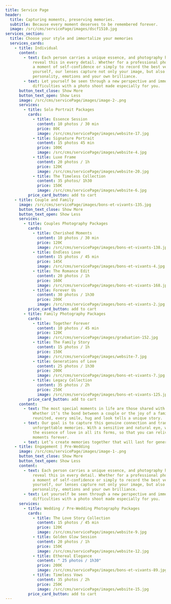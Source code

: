 ```yaml
---
title: Service Page
header:
  title: Capturing moments, preserving memories.
  subtitle: Because every moment deserves to be remembered forever.
  image: /src/cms/servicePage/images/dscf1510.jpg
services_section:
  title: Choose your style and immortalize your memories
  services_cards:
    - title: Individual
      content:
        - text: Each person carries a unique essence, and photography has the power to
            reveal this in every detail. Whether for a professional photo shoot,
            a moment of self-confidence or simply to record the best version of
            yourself, our lenses capture not only your image, but also your
            personality, emotions and your own brilliance.
        - text: Let yourself be seen through a new perspective and immortalize your
            difficulties with a photo shoot made especially for you.
      button_text_close: Show More
      button_text_open: Show Less
      image: /src/cms/servicePage/images/image-2-.png
      services:
        - title: Solo Portrait Packages
          cards:
            - title: Essence Session
              content: 10 photos / 30 min
              price: 80€
              image: /src/cms/servicePage/images/website-17.jpg
            - title: Signature Portrait
              content: 15 photos 45 min
              price: 100€
              image: /src/cms/servicePage/images/website-4.jpg
            - title: Luxe Frame
              content: 20 photos / 1h
              price: 120€
              image: /src/cms/servicePage/images/website-20.jpg
            - title: The Timeless Collection
              content: 35 photos/ 1h30
              price: 150€
              image: /src/cms/servicePage/images/website-6.jpg
          price_card_button: add to cart
    - title: Couple and Family
      image: /src/cms/servicePage/images/bons-et-vivants-135.jpg
      button_text_close: Show More
      button_text_open: Show Less
      services:
        - title: Couples Photography Packages
          cards:
            - title: Cherished Moments
              content: 10 photos / 30 min
              price: 120€
              image: /src/cms/servicePage/images/bons-et-vivants-138.jpg
            - title: Endless Love
              content: 15 photos / 45 min
              price: 145€
              image: /src/cms/servicePage/images/bons-et-vivants-4.jpg
            - title: The Romance Edit
              content: 20 photos / 1h
              price: 160€
              image: /src/cms/servicePage/images/bons-et-vivants-168.jpg
            - title: Forever Us
              content: 30 photos / 1h30
              price: 200€
              image: /src/cms/servicePage/images/bons-et-vivants-2.jpg
          price_card_button: add to cart
        - title: Family Photography Packages
          cards:
            - title: Together Forever
              content: 10 photos / 45 min
              price: 120€
              image: /src/cms/servicePage/images/graduation-152.jpg
            - title: The Family Story
              content: 15 photos / 1h
              price: 150€
              image: /src/cms/servicePage/images/website-7.jpg
            - title: Generations of Love
              content: 25 photos / 1h30
              price: 200€
              image: /src/cms/servicePage/images/bons-et-vivants-7.jpg
            - title: Legacy Collection
              content: 35 photos / 2h
              price: 250€
              image: /src/cms/servicePage/images/bons-et-vivants-125.jpg
          price_card_button: add to cart
      content:
        - text: The most special moments in life are those shared with those we love.
            Whether it’s the bond between a couple or the joy of a family
            reunited, every smile, hug and look tells a unique story.
        - text: Our goal is to capture this genuine connection and transform it into
            unforgettable memories. With a sensitive and natural eye, we capture
            the essence of love in all its forms, so that you can relive these
            moments forever.
        - text: Let’s create memories together that will last for generations!
    - title: Engagement | Pre-Wedding
      image: /src/cms/servicePage/images/image-1-.png
      button_text_close: Show More
      button_text_open: Show Less
      content:
        - text: Each person carries a unique essence, and photography has the power to
            reveal this in every detail. Whether for a professional photo shoot,
            a moment of self-confidence or simply to record the best version of
            yourself, our lenses capture not only your image, but also your
            personality, emotions and your own brilliance.
        - text: Let yourself be seen through a new perspective and immortalize your
            difficulties with a photo shoot made especially for you.
      services:
        - title: Wedding / Pre-Wedding Photography Packages
          cards:
            - title: The Love Story Collection
              content: 15 photos / 45 min
              price: 120€
              image: /src/cms/servicePage/images/website-9.jpg
            - title: Golden Glow Session
              content: 20 photos / 1h
              price: 150€
              image: /src/cms/servicePage/images/website-12.jpg
            - title: Ethereal Elegance
              content: " 25 photos / 1h30"
              price: 200€
              image: /src/cms/servicePage/images/bons-et-vivants-89.jpg
            - title: Timeless Vows
              content: 35 photos / 2h
              price: 250€
              image: /src/cms/servicePage/images/website-15.jpg
          price_card_button: add to cart
---
```

